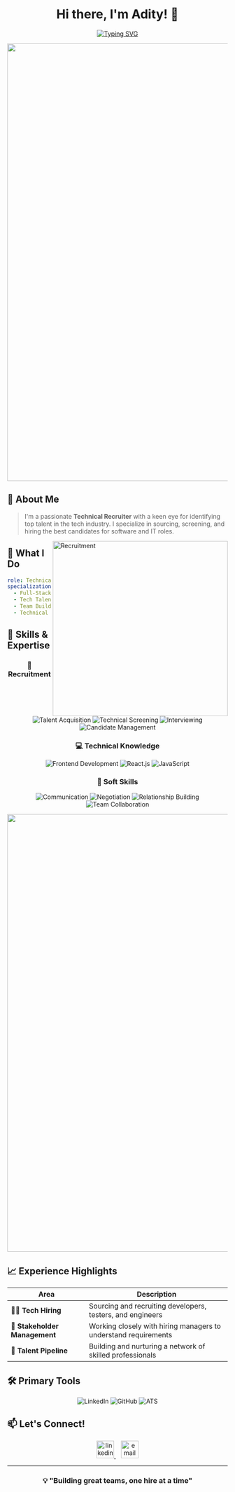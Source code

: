 <div align="center">
  
# Hi there, I'm Adity! 👋 
[![Typing SVG](https://readme-typing-svg.herokuapp.com?font=Fira+Code&pause=1000&color=2E8DF7&center=true&vCenter=true&random=false&width=435&lines=Technical+Recruiter;Building+Great+Tech+Teams;Connecting+Talent+with+Opportunity)](https://git.io/typing-svg)

<img src="https://user-images.githubusercontent.com/74038190/241765440-80728820-e06b-4f96-9c9e-9df46f0cc0a5.gif" width="1000">

</div>

## 🚀 About Me
> I'm a passionate **Technical Recruiter** with a keen eye for identifying top talent in the tech industry. I specialize in sourcing, screening, and hiring the best candidates for software and IT roles.

<img align="right" alt="Recruitment" width="400" src="https://user-images.githubusercontent.com/74038190/216847147-7f646ac9-b989-4c98-a73f-9471f1f6f95f.gif">

## 💫 What I Do
```yaml
role: Technical Recruiter
specialization:
  - Full-Stack Developer Hiring
  - Tech Talent Sourcing
  - Team Building
  - Technical Screening
```

## 🎯 Skills & Expertise

<div align="center">

### 💼 Recruitment
![Talent Acquisition](https://img.shields.io/badge/Talent%20Acquisition-success?style=for-the-badge)
![Technical Screening](https://img.shields.io/badge/Technical%20Screening-success?style=for-the-badge)
![Interviewing](https://img.shields.io/badge/Interviewing-success?style=for-the-badge)
![Candidate Management](https://img.shields.io/badge/Candidate%20Management-success?style=for-the-badge)

### 💻 Technical Knowledge
![Frontend Development](https://img.shields.io/badge/Frontend%20Development-blue?style=for-the-badge)
![React.js](https://img.shields.io/badge/React.js-blue?style=for-the-badge)
![JavaScript](https://img.shields.io/badge/JavaScript-blue?style=for-the-badge)

### 🤝 Soft Skills
![Communication](https://img.shields.io/badge/Communication-orange?style=for-the-badge)
![Negotiation](https://img.shields.io/badge/Negotiation-orange?style=for-the-badge)
![Relationship Building](https://img.shields.io/badge/Relationship%20Building-orange?style=for-the-badge)
![Team Collaboration](https://img.shields.io/badge/Team%20Collaboration-orange?style=for-the-badge)

</div>

<div align="center">
<img src="https://user-images.githubusercontent.com/74038190/212284100-561aa473-3905-4a80-b561-0d28506553ee.gif" width="1000">
</div>

## 📈 Experience Highlights

<div align="center">
  
| Area | Description |
|------|------------|
| 👨‍💻 **Tech Hiring** | Sourcing and recruiting developers, testers, and engineers |
| 🤝 **Stakeholder Management** | Working closely with hiring managers to understand requirements |
| 🌟 **Talent Pipeline** | Building and nurturing a network of skilled professionals |

</div>

## 🛠️ Primary Tools

<div align="center">
  
![LinkedIn](https://img.shields.io/badge/LinkedIn%20Recruiter-0077B5?style=for-the-badge&logo=linkedin&logoColor=white)
![GitHub](https://img.shields.io/badge/GitHub-100000?style=for-the-badge&logo=github&logoColor=white)
![ATS](https://img.shields.io/badge/ATS-FF6B6B?style=for-the-badge&logo=data:image/png;base64,iLogo&logoColor=white)

</div>

## 📫 Let's Connect!

<div align="center">

  
<p align="center">
  <a href="https://www.linkedin.com/in/adity-singh-technical-recruiter" target="_blank">
    <img src="https://raw.githubusercontent.com/rahuldkjain/github-profile-readme-generator/master/src/images/icons/Social/linked-in-alt.svg" alt="linkedin" height="40" width="40" />
  </a>&nbsp;&nbsp;
  <a href="mailto:aditysingh@northcorp.tech">
    <img src="https://raw.githubusercontent.com/raivo-otp/ios-icon/master/vectors/monochrome/mail.svg" alt="email" height="40" width="40" />
  </a>
</p>

</div>

---

<div align="center">
  
### 💡 "Building great teams, one hire at a time" 

</div>
